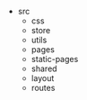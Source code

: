 - src
    - css
    - store
    - utils
    - pages
    - static-pages
    - shared
    - layout
    - routes